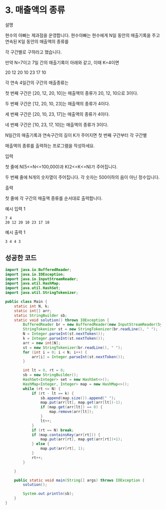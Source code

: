 # 3. 매출액의 종류

설명

현수의 아빠는 제과점을 운영합니다. 현수아빠는 현수에게 N일 동안의 매출기록을 주고 연속된 K일 동안의 매출액의 종류를

각 구간별로 구하라고 했습니다.

만약 N=7이고 7일 간의 매출기록이 아래와 같고, 이때 K=4이면

20 12 20 10 23 17 10

각 연속 4일간의 구간의 매출종류는

첫 번째 구간은 [20, 12, 20, 10]는 매출액의 종류가 20, 12, 10으로 3이다.

두 번째 구간은 [12, 20, 10, 23]는 매출액의 종류가 4이다.

세 번째 구간은 [20, 10, 23, 17]는 매출액의 종류가 4이다.

네 번째 구간은 [10, 23, 17, 10]는 매출액의 종류가 3이다.

N일간의 매출기록과 연속구간의 길이 K가 주어지면 첫 번째 구간부터 각 구간별

매출액의 종류를 출력하는 프로그램을 작성하세요.



입력

첫 줄에 N(5<=N<=100,000)과 K(2<=K<=N)가 주어집니다.

두 번째 줄에 N개의 숫자열이 주어집니다. 각 숫자는 500이하의 음이 아닌 정수입니다.



출력

첫 줄에 각 구간의 매출액 종류를 순서대로 출력합니다.



예시 입력 1 

```
7 4
20 12 20 10 23 17 10
```

예시 출력 1

```
3 4 4 3
```



## 성공한 코드

~~~java
import java.io.BufferedReader;
import java.io.IOException;
import java.io.InputStreamReader;
import java.util.HashMap;
import java.util.HashSet;
import java.util.StringTokenizer;

public class Main {
    static int N, k;
    static int[] arr;
    static StringBuilder sb;
    static void solution() throws IOException {
        BufferedReader br = new BufferedReader(new InputStreamReader(System.in));
        StringTokenizer st = new StringTokenizer(br.readLine(), " ");
        N = Integer.parseInt(st.nextToken());
        k = Integer.parseInt(st.nextToken());
        arr = new int[N];
        st = new StringTokenizer(br.readLine(), " ");
        for (int i = 0; i < N; i++) {
            arr[i] = Integer.parseInt(st.nextToken());
        }

        int lt = 0, rt = 0;
        sb = new StringBuilder();
        HashSet<Integer> set = new HashSet<>();
        HashMap<Integer, Integer> map = new HashMap<>();
        while (rt <= N) {
            if (rt - lt == k) {
                sb.append(map.size()).append(" ");
                map.put(arr[lt], map.get(arr[lt])-1);
                if (map.get(arr[lt]) == 0) {
                    map.remove(arr[lt]);
                }
                lt++;
            }
            if (rt == N) break;
            if (map.containsKey(arr[rt])) {
                map.put(arr[rt], map.get(arr[rt])+1);
            } else {
                map.put(arr[rt], 1);
            }
            rt++;
        }

    }

    public static void main(String[] args) throws IOException {
        solution();

        System.out.println(sb);
    }
}
~~~

